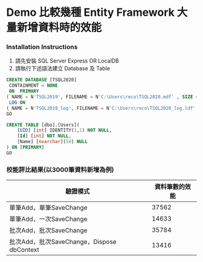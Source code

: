 ﻿# Demo 比較幾種 Entity Framework 大量新增資料時的效能

### Installation Instructions
1. 請先安裝 SQL Server Express OR LocalDB
2. 請執行下述語法建立 Database 及 Table
```sql
CREATE DATABASE [TSQL2020]
 CONTAINMENT = NONE
 ON  PRIMARY 
( NAME = N'TSQL2019', FILENAME = N'C:\Users\reco\TSQL2020.mdf' , SIZE = 8192KB , MAXSIZE = UNLIMITED, FILEGROWTH = 65536KB )
 LOG ON 
( NAME = N'TSQL2019_log', FILENAME = N'C:\Users\reco\TSQL2020_log.ldf' , SIZE = 8192KB , MAXSIZE = 2048GB , FILEGROWTH = 65536KB )
GO

CREATE TABLE [dbo].[Users](
	[UID] [int] IDENTITY(1,1) NOT NULL,
	[Id] [int] NOT NULL,
	[Name] [nvarchar](50) NULL
) ON [PRIMARY]
GO
```


### 校能評比結果(以3000筆資料新增為例)
| 驗證模式     | 資料筆數的效能 |
|----------|---------------|
| 單筆Add，單筆SaveChange | 37562      |
| 單筆Add，一次SaveChange | 14633      |
| 批次Add，批次SaveChange | 35784      |
| 批次Add，批次SaveChange，Dispose dbContext | 13416      |


